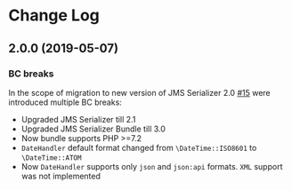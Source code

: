# Change Log

## 2.0.0 (2019-05-07)

### BC breaks
In the scope of migration to new version of JMS Serializer 2.0 [\#15](https://github.com/ecentria/JsonApiBundle/pull/15)
were introduced multiple BC breaks:
* Upgraded JMS Serializer till 2.1
* Upgraded JMS Serializer Bundle till 3.0
* Now bundle supports PHP >=7.2
* `DateHandler` default format changed from `\DateTime::ISO8601` to `\DateTime::ATOM`
* Now `DateHandler` supports only `json` and `json:api` formats. `XML` support was not implemented 
